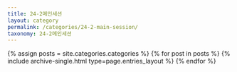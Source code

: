 ```yaml
---
title: 24-2메인세션
layout: category
permalink: /categories/24-2-main-session/
taxonomy: 24-2메인세션
---
```


{% assign posts = site.categories.categories %}
 {% for post in posts %} {% include archive-single.html type=page.entries_layout %} {% endfor %}